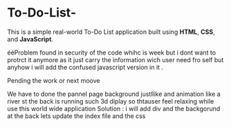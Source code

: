 # To-Do-List-
This is a simple real-world To-Do List application built using **HTML**, **CSS**, and **JavaScript**.

ééProblem found  in security of the code whihc is week but i dont want to protrct it anymore as it just carry the information wich user need fro self but anyhow i will add the confused javascript version in it .

Pending the work or next moove 

We have to done the pannel page background justllike and animation like a river st the back is running such 3d diplay so thtauser feel relaxing while use this world wide application 
Solution : i will add div and the backgorund at the back lets update the index file and the css 
